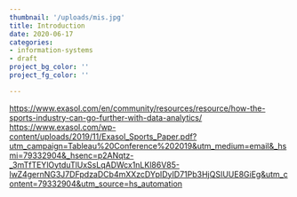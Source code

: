 ```yaml
---
thumbnail: '/uploads/mis.jpg'
title: Introduction
date: 2020-06-17
categories:
- information-systems
- draft
project_bg_color: ''
project_fg_color: ''

---
```

https://www.exasol.com/en/community/resources/resource/how-the-sports-industry-can-go-further-with-data-analytics/
https://www.exasol.com/wp-content/uploads/2019/11/Exasol_Sports_Paper.pdf?utm_campaign=Tableau%20Conference%202019&utm_medium=email&_hsmi=79332904&_hsenc=p2ANqtz-_3mTfTEYlOytduTlUxSsLqADWcx1nLKl86V85-lwZ4gernNG3J7DFpdzaDCb4mXXzcDYpIDyID71Pb3HjQSIUUE8GiEg&utm_content=79332904&utm_source=hs_automation
